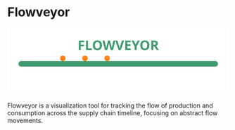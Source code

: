 # Flowveyor

![Flowveyor Logo](assets/flowveyor_logo.svg)

Flowveyor is a visualization tool for tracking the flow of production and consumption across the supply chain timeline, focusing on abstract flow movements.

